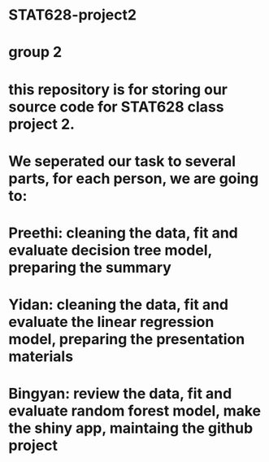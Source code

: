 # STAT628-project2
# group 2
# this repository is for storing our source code for STAT628 class project 2.
# We seperated our task to several parts, for each person, we are going to:
# Preethi: cleaning the data, fit and evaluate decision tree model, preparing the summary
# Yidan: cleaning the data, fit and evaluate the linear regression model, preparing the presentation materials
# Bingyan: review the data, fit and evaluate random forest model, make the shiny app, maintaing the github project
